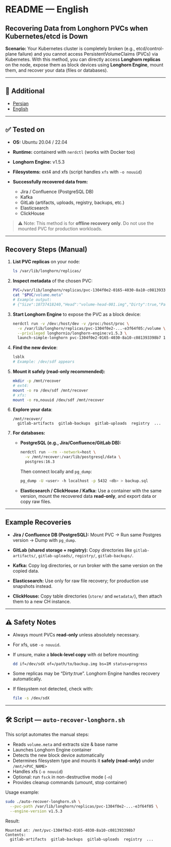 # README — English

## Recovering Data from Longhorn PVCs when Kubernetes/etcd is Down

**Scenario:** Your Kubernetes cluster is completely broken (e.g., etcd/control-plane failure) and you cannot access PersistentVolumeClaims (PVCs) via Kubernetes.
With this method, you can directly access **Longhorn replicas** on the node, expose them as block devices using **Longhorn Engine**, mount them, and recover your data (files or databases).

---
## 📂 Additional
- [Persian](README.fa.md)
- [English](README.md)
---

## ✅ Tested on

* **OS:** Ubuntu 20.04 / 22.04
* **Runtime:** containerd with `nerdctl` (works with Docker too)
* **Longhorn Engine:** v1.5.3
* **Filesystems:** ext4 and xfs (script handles `xfs` with `-o nouuid`)
* **Successfully recovered data from:**

  * Jira / Confluence (PostgreSQL DB)
  * Kafka
  * GitLab (artifacts, uploads, registry, backups, etc.)
  * Elasticsearch
  * ClickHouse

> ⚠️ Note: This method is for **offline recovery only**. Do not use the mounted PVC for production workloads.

---

## Recovery Steps (Manual)

1. **List PVC replicas** on your node:

   ```bash
   ls /var/lib/longhorn/replicas/
   ```

2. **Inspect metadata** of the chosen PVC:

   ```bash
   PVC=/var/lib/longhorn/replicas/pvc-1304f0e2-0165-4030-8a10-c081393398b7-e3f64f05
   cat "$PVC/volume.meta"
   # Example output:
   # {"Size":10737418240,"Head":"volume-head-001.img","Dirty":true,"Parent":"volume-snap-7dd54e7f-400d-4733-bba0-ee1dc7e13425.img", ...}
   ```

3. **Start Longhorn Engine** to expose the PVC as a block device:

   ```bash
   nerdctl run -v /dev:/host/dev -v /proc:/host/proc \
     -v /var/lib/longhorn/replicas/pvc-1304f0e2-...-e3f64f05:/volume \
     --privileged longhornio/longhorn-engine:v1.5.3 \
     launch-simple-longhorn pvc-1304f0e2-0165-4030-8a10-c081393398b7 10737418240
   ```

4. **Find the new device**:

   ```bash
   lsblk
   # Example: /dev/sdf appears
   ```

5. **Mount it safely (read-only recommended):**

   ```bash
   mkdir -p /mnt/recover
   # ext4:
   mount -o ro /dev/sdf /mnt/recover
   # xfs:
   mount -o ro,nouuid /dev/sdf /mnt/recover
   ```

6. **Explore your data**:

   ```
   /mnt/recover/
     gitlab-artifacts  gitlab-backups  gitlab-uploads  registry  ...
   ```

7. **For databases:**

   * **PostgreSQL (e.g., Jira/Confluence/GitLab DB):**

     ```bash
     nerdctl run --rm --network=host \
       -v /mnt/recover:/var/lib/postgresql/data \
       postgres:16.3
     ```

     Then connect locally and `pg_dump`:

     ```bash
     pg_dump -U <user> -h localhost -p 5432 <db> > backup.sql
     ```

   * **Elasticsearch / ClickHouse / Kafka:**
     Use a container with the same version, mount the recovered data **read-only**, and export data or copy raw files.

---

## Example Recoveries

* **Jira / Confluence DB (PostgreSQL):**
  Mount PVC → Run same Postgres version → Dump with `pg_dump`.

* **GitLab (shared storage + registry):**
  Copy directories like `gitlab-artifacts/`, `gitlab-uploads/`, `registry/`, `gitlab-backups/`.

* **Kafka:**
  Copy log directories, or run broker with the same version on the copied data.

* **Elasticsearch:**
  Use only for raw file recovery; for production use snapshots instead.

* **ClickHouse:**
  Copy table directories (`store/` and `metadata/`), then attach them to a new CH instance.

---

## ⚠️ Safety Notes

* Always mount PVCs **read-only** unless absolutely necessary.
* For xfs, use `-o nouuid`.
* If unsure, make a **block-level copy** with `dd` before mounting:

  ```bash
  dd if=/dev/sdX of=/path/to/backup.img bs=1M status=progress
  ```
* Some replicas may be “Dirty:true”. Longhorn Engine handles recovery automatically.
* If filesystem not detected, check with:

  ```bash
  file -s /dev/sdX
  ```

---

## 🛠️ Script — `auto-recover-longhorn.sh`

This script automates the manual steps:

* Reads `volume.meta` and extracts size & base name
* Launches Longhorn Engine container
* Detects the new block device automatically
* Determines filesystem type and mounts it **safely (read-only)** under `/mnt/<PVC_NAME>`
* Handles xfs (`-o nouuid`)
* Optional: run `fsck` in non-destructive mode (`-n`)
* Provides cleanup commands (umount, stop container)

Usage example:

```bash
sudo ./auto-recover-longhorn.sh \
  --pvc-path /var/lib/longhorn/replicas/pvc-1304f0e2-...-e3f64f05 \
  --engine-version v1.5.3
```

Result:

```
Mounted at: /mnt/pvc-1304f0e2-0165-4030-8a10-c081393398b7
Contents:
  gitlab-artifacts  gitlab-backups  gitlab-uploads  registry  ...
```
